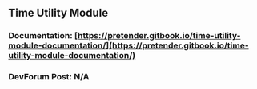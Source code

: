## Time Utility Module

### Documentation: [https://pretender.gitbook.io/time-utility-module-documentation/](https://pretender.gitbook.io/time-utility-module-documentation/)
### DevForum Post: N/A
